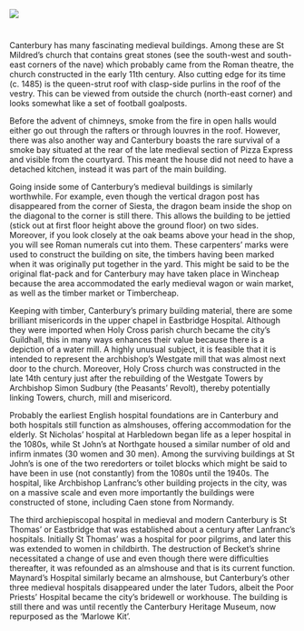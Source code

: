 <a href="https://juncture-digital.org"><img src="https://juncture-digital.org/images/ve-button.png"></a>
<param ve-config title="Medieval Canterbury" author="Dr Sheila Sweetinburgh" layout="vtl" banner="xxx">

<param ve-entity eid="Q26163" aliases="Sandwich">

#

Canterbury has many fascinating medieval buildings. Among these are St Mildred’s church that contains great stones (see the south-west and south-east corners of the nave) which probably came from the Roman theatre, the church constructed in the early 11th century. Also cutting edge for its time (c. 1485) is the queen-strut roof with clasp-side purlins in the roof of the vestry. This can be viewed from outside the church (north-east corner) and looks somewhat like a set of football goalposts. 
<param ve-image url="https://stor.artstor.org/stor/c35ac328-b487-48c8-b586-1e9610a5ef44" label="St Mildred's Church, Canterbury" attribution="Martin Crowther">

Before the advent of chimneys, smoke from the fire in open halls would either go out through the rafters or through louvres in the roof. However, there was also another way and Canterbury boasts the rare survival of a smoke bay situated at the rear of the late medieval section of Pizza Express and visible from the courtyard. This meant the house did not need to have a detached kitchen, instead it was part of the main building.
<param ve-image url="https://upload.wikimedia.org/wikipedia/commons/5/56/Pizza_Express_courtyard_-_geograph.org.uk_-_2910109.jpg" label="Pizza Express Courtyard" attribution="Oast House Archive, via Wikimedia Commons" license="CC BY-SA 2.0">

Going inside some of Canterbury’s medieval buildings is similarly worthwhile. For example, even though the vertical dragon post has disappeared from the corner of Siesta, the dragon beam inside the shop on the diagonal to the corner is still there. This allows the building to be jettied (stick out at first floor height above the ground floor) on two sides. Moreover, if you look closely at the oak beams above your head in the shop, you will see Roman numerals cut into them. These carpenters’ marks were used to construct the building on site, the timbers having been marked when it was originally put together in the yard. This might be said to be the original flat-pack and for Canterbury may have taken place in Wincheap because the area accommodated the early medieval wagon or wain market, as well as the timber market or Timbercheap.
<param ve-image url="https://stor.artstor.org/stor/c3b88c8c-59ca-4a33-ba74-8d9a448647e0" label="Siesta" attribution="Martin Crowther">

Keeping with timber, Canterbury’s primary building material, there are some brilliant misericords in the upper chapel in Eastbridge Hospital. Although they were imported when Holy Cross parish church became the city’s Guildhall, this in many ways enhances their value because there is a depiction of a water mill. A highly unusual subject, it is feasible that it is intended to represent the archbishop’s Westgate mill that was almost next door to the church. Moreover, Holy Cross church was constructed in the late 14th century just after the rebuilding of the Westgate Towers by Archbishop Simon Sudbury (the Peasants’ Revolt), thereby potentially linking Towers, church, mill and misericord.
<param ve-image url="https://stor.artstor.org/stor/1738ab17-c2ac-4e27-bb5f-1d2dcf05925d" label="Misericord in the upper chapel, Eastbridge Hospital" attribution="Michelle Crowther">

Probably the earliest English hospital foundations are in Canterbury and both hospitals still function as almshouses, offering accommodation for the elderly. St Nicholas’ hospital at Harbledown began life as a leper hospital in the 1080s, while St John’s at Northgate housed a similar number of old and infirm inmates (30 women and 30 men). Among the surviving buildings at St John’s is one of the two reredorters or toilet blocks which might be said to have been in use (not constantly) from the 1080s until the 1940s. The hospital, like Archbishop Lanfranc’s other building projects in the city, was on a massive scale and even more importantly the buildings were constructed of stone, including Caen stone from Normandy.
<param ve-image url="https://upload.wikimedia.org/wikipedia/commons/e/ec/St_Nicholas%27_Chapel%2C_Harbledown_%28capital%29.jpg" label="St Nicholas Chapel, The Old Leper CHurch of St Nicholas, Harbledown" attribution="Hadrianus1959, via Wikimedia Commons" license="CC BY-SA 4.0">

The third archiepiscopal hospital in medieval and modern Canterbury is St Thomas’ or Eastbridge that was established about a century after Lanfranc’s hospitals. Initially St Thomas’ was a hospital for poor pilgrims, and later this was extended to women in childbirth. The destruction of Becket’s shrine necessitated a change of use and even though there were difficulties thereafter, it was refounded as an almshouse and that is its current function. Maynard’s Hospital similarly became an almshouse, but Canterbury’s other three medieval hospitals disappeared under the later Tudors, albeit the Poor Priests’ Hospital became the city’s bridewell or workhouse. The building is still there and was until recently the Canterbury Heritage Museum, now repurposed as the ‘Marlowe Kit’.
<param ve-image url="https://upload.wikimedia.org/wikipedia/commons/e/e3/Heritage_Museum_building_Canterbury.jpg" label="Formerly the Heritage Museum building" attribution="Ymblanter,via Wikimedia Commons" license="CC BY-SA 4.0">
